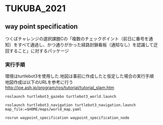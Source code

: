 # TUKUBA_2021

## way point specification
つくばチャレンジの選択課題Cの「複数のチェックポイント（前日に番号を通知）をすべて通過し、かつ通りがかった経路封鎖看板（通知なし）を認識して迂回すること」に対するパッケージ

### 実行手順
環境はturtlebot3を使用した.地図は事前に作成したと仮定した場合の実行手順  
地図作成は以下のURLを参考に行う  
http://joe.ash.jp/program/ros/tutorial/tutorial_slam.htm
```
roslaunch turtlebot3_gazebo turtlebot3_world.launch
```
```
roslaunch turtlebot3_navigation turtlebot3_navigation.launch map_file:=$HOME/maps/world_map.yaml
```
```
rosrun waypoint_specification waypoint_specification_node
```

